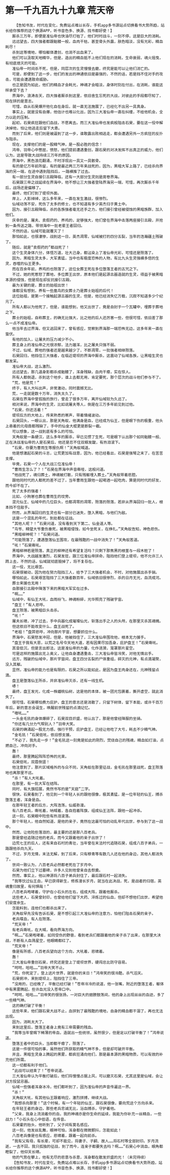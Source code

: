 # 第一千九百九十九章 荒天帝
        【告知书友，时代在变化，免费站点难以长存，手机app多书源站点切换看书大势所趋，站长给你推荐的这个换源APP，听书音色多、换源、找书都好使！】
       厮杀三万年，即便是准仙帝也快油尽灯枯了，他们时时战斗，一刻不停，这是巨大的消耗。
       远远望去，四大强者都跟骷髅一般，血肉干枯，甚至骨头外露，肤色暗淡，没有光彩，精血耗尽！
       杀到这等境地，哪怕躯体遭创，也淌不出血来了。
       他们可以汲取天地精华，但是，造出的精血抵不上他们现在的消耗，生命衰弱，魂火摇曳，有彻底熄灭的可能。
       准仙帝一时间杀不死，但是，同层次的生灵慢慢去磨，终究是能可以让他们消亡的。
       可是，即便到了这一步，他们的发出的神通依旧是最强的，不然的话，若是挡不住对手的攻击，可能会遭遇致命威胁。
       也正是因为如此，他们的精血才会耗光，神魂才会暗淡，身体时刻在付出，在消耗，谁能这样承受下去？
       界海中，浪涛击天，四大强者厮杀到这里，依旧舍生忘死的大战，对彼此的手段都尽知了，现在拼的是意志。
       可惜，自从石昊爆开他化自在身后，就一直无法施展了，已经化不出另一具真身。
       事实上，就是没有自爆，他估计也难以化出，因为三大准仙帝一直在纠缠，不给他机会，全力以赴的压制。
       起初，石昊疯狂跟他们血战，不愿离去。而三大准仙帝也发疯般阻击石昊，要在这一役中解决掉他，怕让他逃走后留下大患。
       而到了后来，他们则是被逼到了这一步，谁敢露出败相逃走，都会遭遇另外一方疯狂的反扑与阻杀。
       现在，支撑他们的是一股精气神，是一股必胜的信念！
       鸿帝、羽帝心中憋屈，愤怒，他们提前遭遇重创，跟石昊的对决发挥不出真正的威力，他们认为，这是导致大战持续三万年的原因。
       界海中，黑色浪花翻涌，不时浮现出一具又一具骸骨。
       有的是亿万年前所留，有的是最近两三万年来战死的，因为，黑暗大军上路了，已经杀向界海的另一端，在途中遇到阻挡后，一路横推了过去。
       有一部分生灵自接引古殿降临，还有一大部分生灵则是席卷界海。
       石昊跟三帝之战延续在界海中，他不想让三大强者登陆界海另一端，可惜，再次厮杀千年后，战场还是偏移了。
       最终，他们打到了堤坝外面。
       岸上，人影绰绰，这么多年来，一直在发生激战，很惨烈。
       仙域动荡不安，死伤了太多的修士，也不知道有多少英杰归于黄土中。
       因为，接引古殿降临，杀的各族强者毫无还手之力，他们接引曾经被侵蚀的黑暗族群，加入他们。
       庆幸的是，屠夫、卖假药的、养鸡的，足够强大，他们曾在界海中击落两座接引古殿，并抢到一条传送之路，带领海中一批老辈王者回归。
       不然的话，仙域可能就覆灭了！
       那怕如此，也很凄惨，战到这一日，英杰凋零，仙域被打的四分五裂，当年的浩瀚疆土残破了。
       随后，就是“卖假药的”都战死了！
       这个生灵身体六分，体悟万道，壮大己身，都沾染上了准仙帝光彩，可惜还是殒落了。
       因为，黑暗生灵太多，大军勇猛，当中也有极度恐怖的人物，有比九头生灵强横多倍的生灵，吞噬的仙王更多。
       而在百余年前，养鸡的也殒落了，这位女葬王死在多位堕落王者的古咒之下。
       不过，她的死惹怒了葬地，多位葬王出世，原本他们是起源古器造就的生灵，得益于被黑暗本源的侵蚀，但是现在却反抗接引古殿。
       最为关键的是，葬士的始祖出世！
       谁都没有想到，养有一些凰鸟的女葬士乃是葬士始祖的后代！
       这位始祖，是第一个接触起源古器的生灵，但是，他已经消失亿万载，沉寂不知道多少个纪元了。
       所有人都以为他死了，但是，谁能想到，他又出世了，竟是自封于一个瓦罐中，埋葬于葬地之下。
       葬士的始祖，自称葬主，的确无比强大，比之他的后人还厉害一些，但很可惜，依旧差了那么一点不成准仙帝。
       他当年去过界海，但又逃回来了，曾有感应，觉察到界海那一端恐怖无边，这多年来一直在蛰伏。
       有他的加入，让屠夫的压力减少不小。
       葬主身上的准仙帝之光很浓郁，法力雄浑，比之屠夫只强不弱。
       不过，仙域、葬地的强者还是越来越少了，不断凋零，一批强者相继殒落。
       石昊回归，他挡住三大强者，在临近堤坝的界海中厮杀，这震动了仙域各族，让黑暗生灵也都发呆。
       准仙帝大战，这么激烈。
       远远望去，那几道身影都杀成骷髅了，浑身残缺，血肉干瘪，实在惊人。
       所有人都倒退，杀到这个地步，谁上去都无用，肯定要死，那个层次的战斗他们参与不了。
       “荒，他是荒！”
       终于，有人大叫出声，非常激动，同时震撼无比。
       荒，一走就是数十万年，消失太久了。
       石昊在界海中曾孤独的旅行，曾走了很多万年，离开仙域较为久远了。
       相对来说，界海中的生灵，比如说屠夫等人，倒是在三万多年前见到过他。
       “石昊，你还活着！”
       堤坝后方的大地上，传来熟悉的寒声，带着情绪波动。
       石昊回头，一眼认出，那是天角蚁，他满身是血，已经成为仙王，但是眼下伤的极重，他头上悬着的元母鼎都残缺了，手中的仙金大棍更是断裂一截。
       可以想象，这一战到底有多么的可怕。
       天角蚁是一条硬汉，这么多年的厮杀，早已见惯了生死，可是眼下认出那个如同骷髅一般、正在决战准仙帝的人是石昊后，他还是忍不住双眼发酸，有热泪滚下。
       “石昊，你要为曹雨生等报仇啊！”天角蚁喊道。
       他是想激起石昊的斗志，让荒更加有战意，因为，他已经看出，石昊是强弩之末了，在苦苦支撑。
       毕竟，石昊一个人在大战三位准仙帝！
       “曹雨生怎么了？！”石昊在界海中声音嘶哑，这般问道。
       “他战死了，魂归葬土，神魂被打散，只有残躯埋入葬土。”天角蚁带着悲腔。
       跟他同时代的人都死的差不过了，当年曹雨生跟他一起喝酒一起吃肉，算是同时代的好友，而今却不在了。
       死了太多的强者！
       比如，小狗崽也葬在曹雨生的坟旁。
       混元仙王、仙域中的几位巨头，也都凋零的凋零，殒落的殒落，若非从界海回归一批人，根本挡不住敌手。
       然而，从界海回归的生灵也有一部分已迷失，堕入黑暗，与他们为敌。
       这是一个混乱的年代，到处都在征战。
       “其他人呢？！”石昊问道，没有看到天下第二、仙金道人等。
       “鸟爷、精璧大爷重伤垂死，被黑暗侵蚀，如今坐死关，在挣扎。”天角蚁告知，神色悲伤。
       “黑暗柳神呢？！”石昊问道。
       “可能殒落了，遭遇堕落仙王围攻，在最残酷的一战中消失了！”天角蚁答道。
       “吼！”石昊嘶吼。
       黑暗柳神若是殒落，真正的柳神还有希望复活吗？只剩下那焦黑的根茎与一段木桩了！
       界海中，大战越发激烈，石昊发狂，跟三位准仙帝拼命，阻挡他们登上堤坝，他不允许三人跨上去，不然的话，仙域就彻底毁掉了，将不复存在。
       这一役，无比艰苦。
       石昊很被动，因为他在努力阻挡三人，给予了三大强者机会，不时，对他施展出杀手锏。
       哪怕如此，石昊艰苦阻挡了三大强者数百年，仙域依旧很惨烈，杀的日月无光，血流成河。
       葬士来援也无用！
       自那接引古殿中降落下来的黑暗大军实在过多。
       “啊……”
       仙域中，有仙王大吼，血雨纷飞，神魂粉碎，光华照亮了残破宇宙。
       “盘王！”有人悲呼。
       盘王殒落，被黑暗巨头击杀。
       “吼！”
       屠夫长啸，冲了过去，手中兵器化成璀璨仙光，斩落出手之人的头颅，在那里灭杀其魂魄。
       但这依旧不能改变什么，盘王战死了。
       “老祖！”盘羿悲呼，冲向那片宇宙，想要抓住什么。
       界海中，石昊怒发冲冠，但是，他被挡住了，三大准仙帝围攻他，根本无力援手。
       “盘王于我有大恩，以荒之名号令天地大道，若有因果尽加吾身，庇护盘王！”石昊嘶吼。
       其音低沉，但是言出即法，这是准仙帝的力量，化作涟漪，笼罩那片星空。
       可是这样的施展出无上奥义，让他自身遭遇重击，三大准仙帝皆冷笑，对他无情出手。
       远方，残破的仙域中，那片宇宙间，盘王四分五裂的尸体重组，碎灭的元神，有点滴凝聚，没入其躯。
       显然，准仙帝的能力也是有限的，石昊之所以能如此，是因为盘王肉身还在，元神残留点滴。
       盘王是堕落仙王所杀，并非准仙帝灭杀，还有一线生机。
       哧！
       最终，盘王发光，化成一株蟠桃仙树，这是他的本体，被一团光包裹着，撕开虚空，就此消失了。
       很可惜，石昊哪怕费力庇护，盘王的意志还是消散了，只留下树体，留下本能，或许千百万年后，新的意志会诞生，唤醒前世残留的点滴记忆。
       “嗷吼……”
       一头金毛犼的身体爆碎了，石昊双目炽盛，他认出了，那是他曾经降服的坐骑。
       “你还有几分力气帮别人？”羽帝大笑。
       石昊的确涌起一股无力感，强行干预，庇护盘王，已经让他吃了大亏，耗去不少精气神。
       “金毛犼！”石昊低吼，依旧想支援。
       “不必了，我先走一步！”金毛犼这一刻竟是如此的刚烈，焚烧自己的残魂，精血如灯油，点燃自己，冲向对手。
       轰！
       最终，那里腾起阵阵恐怖的光束。
       石昊低吼，双眉倒竖！
       他注意到了，那片区域格外的与众不同，天角蚁在那里征战，金毛犼在那里战死，盘王殒落地也离那里不远。
       “杀！”有人大吼着。
       在那里，有一批大军在结阵。
       同时，有大旗招展，竟然书写的是“天庭”二字。
       很快，石昊看到了，他见到一个年轻人长的跟他很像，极其勇猛，是一位年轻的仙王，搏杀堕落王者，浑身是血。
       在那年轻王者的后方，大阵浩荡，仙威弥漫。
       有八百老兵，嘶吼着，呐喊着，各自抱着阵旗，组成仙王法阵，跟他一起冲杀。
       这一刻，石昊眼中险些有热泪滚落。
       那个年轻人，他自然知道，是他的亲子，竟然在这最可怕的动乱年代出世，参与到了这一战中。
       然而，让他险些落泪的，最主要的还是那八百老兵。
       那是曾经追随过他的老兵，而今又跟着他的亲子出世了！
       边荒七王的后人，还有来自石村的青壮，当年曾在末法时代追随石昊，组成八百子弟兵，一路跟他杀向九天。
       不过，岁月无情，末法无解，到了后来，只有穆青等有数几人还在他的身边，其他人都消失了。
       世间一致认为，八百老兵必然都老死在了岁月中。
       石昊为他们立下过墓碑，许多人见到他曾亲自去祭奠。
       然而，事实上，他以神源将八百子弟兵封住了，最后跟石村一起消失。
       “我等饮过仙王血，早已获得新生，修炼漫长岁月，就当在此决战，死，是战者的归宿，英魂重归故里，有何惧哉！”
       八百老兵咆哮着，守护在小石头的左右，组成大阵，跟着他厮杀。
       这些老人，石昊曾封印，也曾给他们留下大药、淬炼过的仙血，但却不想他们出世，希望他们安度余生。
       怎能料到，连他们也都杀出来了。
       天角蚁早先没有告诉石昊，是不想引起三大准仙帝的注意力，怕他们阻击石昊的亲子。
       老兵喋血，有人在殒落。
       “荒天帝！”
       有老兵嘶吼，在大喊，看向界海方向。
       “啊……”石昊咆哮着，如同受伤的野兽，看到老兵们都跟着他的亲子杀了出来，在那里大决战，不断有人血溅星空，他眼睛都红了。
       “荒天帝！”
       像是有所感，八百老兵望向这个方向，大吼着，悲啸着。
       轰！
       三大准仙帝重创石昊，终究还是登上了堤坝世界，硬闯总比防守容易。
       “呵呵，哈哈……”羽帝大笑不止。
       “荒，你死定了，登上这片世界，就是你的末日！”鸿帝笑的很冷酷，杀气滔天。
       石昊俯冲，来到堤坝上，阻挡住了三帝。
       “没用的，已经晚了，平衡已经打破！”苍帝冷冷的说道，他一张嘴，附近的堕落王者，躯体中有黑雾腾起，些许血光没入苍帝口中。
       “呵呵，哈哈……”羽帝笑的很张扬，一对巨大的翅膀鼓荡间，他的身上出现丝丝的血迹，多了一些精气神。
       这的确打破了平衡！
       这些年来，他们跟石昊大战不止，血拼到了最残酷的境地，自身的精血都干涸了，再也无法出现。
       因为，消耗太大了。
       来到这里后，堕落王者身上竟有三帝需要的残血。
       “我等当年曾赐下稀薄的帝血，造就出一些统领，虽然很少，但是足以打破平衡了！”鸿帝说道。
       堕落王者中的巨头，当即都干瘪了，殒落了。
       这是一件很可怕的事，虽然他们所获取的精气神不多，但是却可破开平衡。
       并且，黑暗生灵身上腾起的黑雾，都疯狂涌向他们，那是最本源的黑暗物质，可以有效的补充他们所需。
       这一切都有利于他们。
       “此战可以结束了！”苍帝说道。
       三大准仙帝认为平衡打破后，他们将慢慢占据上风，可以磨灭石昊，尤其这里是仙域，会让对方投鼠忌器。
       仙域一些强者浑身冰冷，他们都听到了，因为准仙帝的声音传遍这一界。
       “杀！”
       天角蚁大吼，有其他仙王跟着响应，激烈拼搏，继续大战。
       “我想杀向那里！”这个时候，有一个年轻的仙王，跟石昊很像，要向荒这个方向杀来。
       在年轻王者的身边，那些老兵忠诚无比，浴血搏杀，守护着他。
       “父亲，我身上流淌着你的血，我的神魂亦是你生命的延续，我能为你补充一丝精血，一些战力！”小石头在心中低语，在传音。
       石昊霍的抬头，他听到了，父子间有莫名感应。
       这一刻，他发丝乱舞，眼神可怕，浑身都在微微颤抖，怎能如此！
       八百老兵像是也有感应，悲啸着，跟着一起向前杀。
       “我有父有母，有长辈，可却不能见，将妻子、子嗣、故人……将石村等全部封印。岁月流逝，一去不回，我只孤独的征战，到了而今，连亲子都要失去吗？啊……”石昊心中淌血，眼角都瞪裂了，他仰天长啸。
       他的气势在攀上，他有无尽的悲意与杀意，浑身都在散发炽盛的光！（未完待续）
       【告知书友，时代在变化，免费站点难以长存，手机app多书源站点切换看书大势所趋，站长给你推荐的这个换源APP，听书音色多、换源、找书都好使！】
